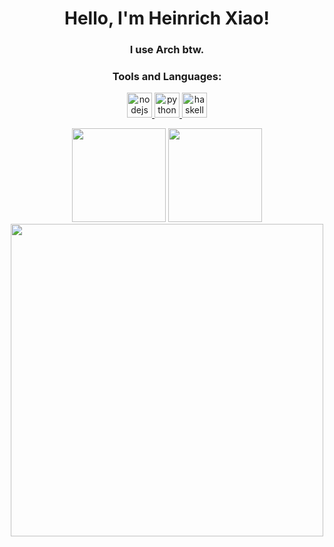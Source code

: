 <h1 align="center">Hello, I'm Heinrich Xiao!</h1>

<h3 align="center">I use Arch btw.</h3>

<h3 align="center">Tools and Languages:</h3>

<p align="center">
 <!-- Node.js icon -->
 <a href="https://nodejs.org/en" target="_blank">
    <img src="https://avatars.githubusercontent.com/u/9950313?s=48&v=4" alt="nodejs" width="40" height="40"/>
 </a> 
 <!-- Python icon -->
 <a href="https://www.python.org" target="_blank">
    <img src="https://upload.wikimedia.org/wikipedia/commons/thumb/c/c3/Python-logo-notext.svg/230px-Python-logo-notext.svg.png" alt="python" width="40" height="40"/>
 </a>
  <!-- Python icon -->
 <a href="https://www.haskell.org" target="_blank">
    <img src="https://upload.wikimedia.org/wikipedia/commons/1/1c/Haskell-Logo.svg" alt="haskell" width="40" height="40"/>
 </a>
</p>

<p align="center">
  <img height="150" src="https://github-readme-stats.vercel.app/api?username=heinrich-xiao&theme=react&show_icons=true&include_all_commits=true"/>
  <img height="150" src="https://github-readme-stats.vercel.app/api/top-langs/?username=heinrich-xiao&theme=react&layout=compact"/>
  <br/>
  <img height="500" src="https://github-readme-stats.vercel.app/api/wakatime?username=heinrich"/>
</p>
